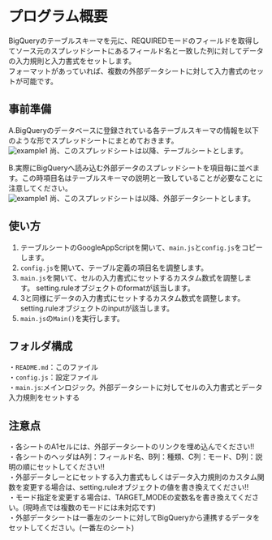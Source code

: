 # プログラム概要

BigQueryのテーブルスキーマを元に、REQUIREDモードのフィールドを取得してソース元のスプレッドシートにあるフィールド名と一致した列に対してデータの入力規則と入力書式をセットします。  
フォーマットがあっていれば、複数の外部データシートに対して入力書式のセットが可能です。  

## 事前準備

A.BigQueryのデータベースに登録されている各テーブルスキーマの情報を以下のような形でスプレッドシートにまとめておきます。  
![example1](https://user-images.githubusercontent.com/43813301/149662019-1e4ce732-0620-42bd-a0e3-ca11c78ba080.png)
尚、このスプレッドシートは以降、テーブルシートとします。

B.実際にBigQueryへ読み込む外部データのスプレッドシートを項目毎に並べます。この時項目名はテーブルスキーマの説明と一致していることが必要なことに注意してください。  
![example1](https://user-images.githubusercontent.com/43813301/149661967-49275979-2730-467e-9b4b-f0550b45ace0.png)
尚、このスプレッドシートは以降、外部データシートとします。

## 使い方

1. テーブルシートのGoogleAppScriptを開いて、`main.js`と`config.js`をコピーします。
2. `config.js`を開いて、テーブル定義の項目名を調整します。
3. `main.js`を開いて、セルの入力書式にセットするカスタム数式を調整します。 setting.ruleオブジェクトのformatが該当します。
4. 3と同様にデータの入力書式にセットするカスタム数式を調整します。setting.ruleオブジェクトのinputが該当します。
5. `main.js`の`Main()`を実行します。

## フォルダ構成

・`README.md`：このファイル  
・`config.js`：設定ファイル  
・`main.js`:メインロジック。外部データシートに対してセルの入力書式とデータ入力規則をセットする

## 注意点

・各シートのA1セルには、外部データシートのリンクを埋め込んでください!!  
・各シートのヘッダはA列：フィールド名、B列：種類、C列：モード、D列：説明の順にセットしてください!!  
・外部データしーとにセットする入力書式もしくはデータ入力規則のカスタム関数を変更する場合は、setting.ruleオブジェクトの値を書き換えてください!!  
・モード指定を変更する場合は、TARGET_MODEの変数名を書き換えてください。(現時点では複数のモードには未対応です)  
・外部データシートは一番左のシートに対してBigQueryから連携するデータをセットしてください。(一番左のシート)